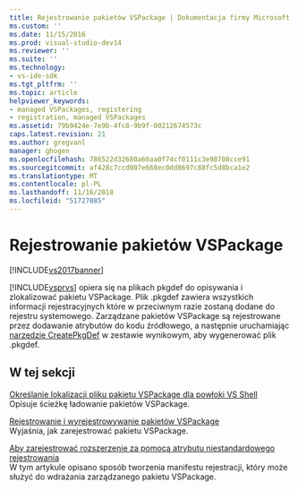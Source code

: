 ```yaml
---
title: Rejestrowanie pakietów VSPackage | Dokumentacja firmy Microsoft
ms.custom: ''
ms.date: 11/15/2016
ms.prod: visual-studio-dev14
ms.reviewer: ''
ms.suite: ''
ms.technology:
- vs-ide-sdk
ms.tgt_pltfrm: ''
ms.topic: article
helpviewer_keywords:
- managed VSPackages, registering
- registration, managed VSPackages
ms.assetid: 79b9424e-7e9b-4fc8-9b9f-00212674573c
caps.latest.revision: 21
ms.author: gregvanl
manager: ghogen
ms.openlocfilehash: 786522d32680a66aa0f74cf0111c3e98708cce91
ms.sourcegitcommit: af428c7ccd007e668ec0dd8697c88fc5d8bca1e2
ms.translationtype: MT
ms.contentlocale: pl-PL
ms.lasthandoff: 11/16/2018
ms.locfileid: "51727885"
---
```

# <a name="registering-vspackages"></a>Rejestrowanie pakietów VSPackage
[!INCLUDE[vs2017banner](../../includes/vs2017banner.md)]

[!INCLUDE[vsprvs](../../includes/vsprvs-md.md)] opiera się na plikach pkgdef do opisywania i zlokalizować pakietu VSPackage. Plik .pkgdef zawiera wszystkich informacji rejestracyjnych które w przeciwnym razie zostaną dodane do rejestru systemowego. Zarządzane pakietów VSPackage są rejestrowane przez dodawanie atrybutów do kodu źródłowego, a następnie uruchamiając [narzędzie CreatePkgDef](../../extensibility/internals/createpkgdef-utility.md) w zestawie wynikowym, aby wygenerować plik .pkgdef.  
  
## <a name="in-this-section"></a>W tej sekcji  
 [Określanie lokalizacji pliku pakietu VSPackage dla powłoki VS Shell](../../extensibility/internals/specifying-vspackage-file-location-to-the-vs-shell.md)  
 Opisuje ścieżkę ładowanie pakietów VSPackage.  
  
 [Rejestrowanie i wyrejestrowywanie pakietów VSPackage](../../extensibility/registering-and-unregistering-vspackages.md)  
 Wyjaśnia, jak zarejestrować pakietu VSPackage.  
  
 [Aby zarejestrować rozszerzenie za pomocą atrybutu niestandardowego rejestrowania](../../misc/using-a-custom-registration-attribute-to-register-an-extension.md)  
 W tym artykule opisano sposób tworzenia manifestu rejestracji, który może służyć do wdrażania zarządzanego pakietu VSPackage.

